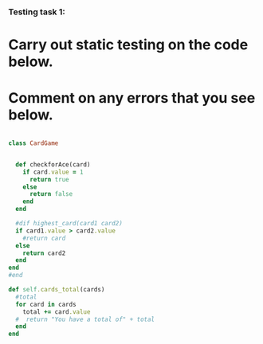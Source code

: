 ### Testing task 1:

# Carry out static testing on the code below.
# Comment on any errors that you see below.
```ruby

class CardGame


  def checkforAce(card)
    if card.value = 1
      return true
    else
      return false
    end
  end

  #dif highest_card(card1 card2)
  if card1.value > card2.value
    #return card
  else
    return card2
  end
end
#end

def self.cards_total(cards)
  #total
  for card in cards
    total += card.value
  #  return "You have a total of" + total
  end
end
```
